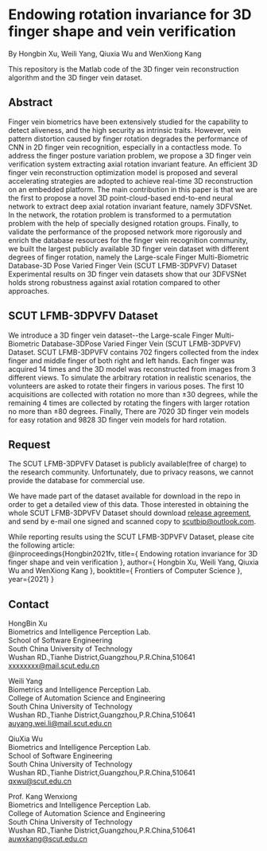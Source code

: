 # Endowing rotation invariance for 3D finger shape and vein verification
By Hongbin Xu, Weili Yang, Qiuxia Wu and WenXiong Kang

This repository is the Matlab code of the 3D finger vein reconstruction algorithm and the 3D finger vein dataset.

## Abstract
Finger vein biometrics have been extensively studied for the capability to detect aliveness, and the high security as intrinsic traits.
However, vein pattern distortion caused by finger rotation degrades the performance of CNN in 2D finger vein recognition, especially in a contactless mode.
To address the finger posture variation problem, we propose a 3D finger vein verification system extracting axial rotation invariant feature.
An efficient 3D finger vein reconstruction optimization model is proposed and several accelerating strategies are adopted to achieve real-time 3D reconstruction on an embedded platform.
The main contribution in this paper is that we are the first to propose a novel 3D point-cloud-based end-to-end neural network to extract deep axial rotation invariant feature, namely 3DFVSNet.
In the network, the rotation problem is transformed to a permutation problem with the help of specially designed rotation groups.
Finally, to validate the performance of the proposed network more rigorously and enrich the database resources for the finger vein recognition community, we built the largest publicly available 3D finger vein dataset with different degrees of finger rotation, namely the Large-scale Finger Multi-Biometric Database-3D Pose Varied Finger Vein (SCUT LFMB-3DPVFV) Dataset Experimental results on 3D finger vein datasets show that our 3DFVSNet holds strong robustness against axial rotation compared to other approaches.

## SCUT LFMB-3DPVFV Dataset
We introduce a 3D finger vein dataset--the Large-scale Finger Multi-Biometric Database-3DPose Varied Finger Vein (SCUT LFMB-3DPVFV) Dataset.
SCUT LFMB-3DPVFV contains 702 fingers collected from the index finger and middle finger of both right and left hands. Each finger was acquired 14 times and the 3D model was reconstructed from images from 3 different views. To simulate the arbitrary rotation in realistic scenarios, the volunteers are asked to rotate their fingers in various poses. The first 10 acquisitions are collected with rotation no more than ±30 degrees, while the remaining 4 times are collected by rotating the fingers with larger rotation no more than ±80 degrees. Finally, There are 7020 3D finger vein models for easy rotation and 9828 3D finger vein models for hard rotation.

## Request
The SCUT LFMB-3DPVFV Dataset is publicly available(free of charge) to the research community. Unfortunately, due to privacy reasons, we cannot provide the database for commercial use.

We have made part of the dataset available for download in the repo in order to get a detailed view of this data. Those interested in obtaining the whole SCUT LFMB-3DPVFV Dataset should download [release agreement](https://github.com/BIP-Lab/SCUT--SFVD/blob/master/SCUT%20FV%20Presentation%20Attack%20Database%20Release%20Agreement.pdf), and send by e-mail one signed and scanned copy to scutbip@outlook.com.


While reporting results using the SCUT LFMB-3DPVFV Dataset, please cite the following article:  
@inproceedings{Hongbin2021fv,
  title={ Endowing rotation invariance for 3D finger shape and vein verification },
  author={ Hongbin Xu, Weili Yang, Qiuxia Wu and WenXiong Kang },
  booktitle={ Frontiers of Computer Science },
  year={2021}
}


## Contact
HongBin Xu     
Biometrics and Intelligence Perception Lab.    
School of Software Engineering    
South China University of Technology    
Wushan RD.,Tianhe District,Guangzhou,P.R.China,510641   
xxxxxxxx@mail.scut.edu.cn   

Weili Yang   
Biometrics and Intelligence Perception Lab.   
College of Automation Science and Engineering   
South China University of Technology    
Wushan RD.,Tianhe District,Guangzhou,P.R.China,510641   
auyang.wei.li@mail.scut.edu.cn    

QiuXia Wu    
Biometrics and Intelligence Perception Lab.   
School of Software Engineering   
South China University of Technology    
Wushan RD.,Tianhe District,Guangzhou,P.R.China,510641    
qxwu@scut.edu.cn   

Prof. Kang Wenxiong   
Biometrics and Intelligence Perception Lab.   
College of Automation Science and Engineering   
South China University of Technology   
Wushan RD.,Tianhe District,Guangzhou,P.R.China,510641      
auwxkang@scut.edu.cn   

